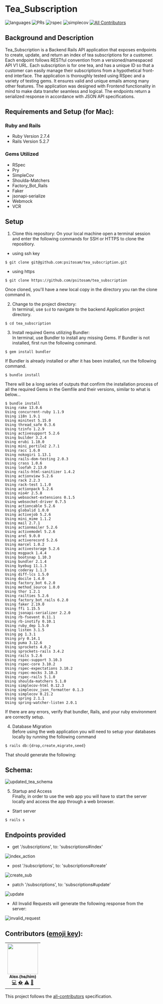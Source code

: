 # Tea_Subscription

![languages](https://img.shields.io/github/languages/top/psitosam/tea_subscription?color=red)
![PRs](https://img.shields.io/github/issues-pr-closed/psitosam/tea_subscription)
![rspec](https://img.shields.io/gem/v/rspec?color=blue&label=rspec)
![simplecov](https://img.shields.io/gem/v/simplecov?color=blue&label=simplecov) <!-- ALL-CONTRIBUTORS-BADGE:START - Do not remove or modify this section -->
[![All Contributors](https://img.shields.io/badge/contributors-1-orange.svg?style=flat)](#contributors-)
<!-- ALL-CONTRIBUTORS-BADGE:END -->


## Background and Description

Tea_Subscription is a Backend Rails API application that exposes endpoints to create, update, and return an index of tea subscriptions for a customer. Each endpoint follows RESTful convention from a versioned/namespaced API V1 URL. Each subscription is for one tea, and has a unique ID so that a customer can easily manage their subscriptions from a hypothetical front-end interface. The application is thoroughly tested using RSpec and a variety of testing gems. It ensures valid and unique emails among many other features. The application was designed with Frontend functionality in mind to make data transfer seamless and logical. The endpoints return a serialized response in accordance with JSON API specifications. 




## Requirements and Setup (for Mac):

### Ruby and Rails
- Ruby Version 2.7.4
- Rails Version 5.2.7

### Gems Utilized
- RSpec 
- Pry
- SimpleCov
- Shoulda-Matchers 
- Factory_Bot_Rails
- Faker
- jsonapi-serialize
- Webmock
- VCR

## Setup
1. Clone this repository:
On your local machine open a terminal session and enter the following commands for SSH or HTTPS to clone the repositiory.


- using ssh key <br>
```shell
$ git clone git@github.com:psitosam/tea_subscription.git
```

- using https <br>
```shell
$ git clone https://github.com/psitosam/tea_subscription
```

Once cloned, you'll have a new local copy in the directory you ran the clone command in.

2. Change to the project directory:<br>
In terminal, use `$cd` to navigate to the backend Application project directory.

```shell
$ cd tea_subscription
```

3. Install required Gems utilizing Bundler: <br>
In terminal, use Bundler to install any missing Gems. If Bundler is not installed, first run the following command.

```shell
$ gem install bundler
```

If Bundler is already installed or after it has been installed, run the following command.

```shell
$ bundle install
```

There will be a long series of outputs that confirm the installation process of all the required Gems in the Gemfile and their versions, similar to what is below...

```shell
$ bundle install
Using rake 13.0.6
Using concurrent-ruby 1.1.9
Using i18n 1.9.1
Using minitest 5.15.0
Using thread_safe 0.3.6
Using tzinfo 1.2.9
Using activesupport 5.2.6
Using builder 3.2.4
Using erubi 1.10.0
Using mini_portile2 2.7.1
Using racc 1.6.0
Using nokogiri 1.13.1
Using rails-dom-testing 2.0.3
Using crass 1.0.6
Using loofah 2.13.0
Using rails-html-sanitizer 1.4.2
Using actionview 5.2.6
Using rack 2.2.3
Using rack-test 1.1.0
Using actionpack 5.2.6
Using nio4r 2.5.8
Using websocket-extensions 0.1.5
Using websocket-driver 0.7.5
Using actioncable 5.2.6
Using globalid 1.0.0
Using activejob 5.2.6
Using mini_mime 1.1.2
Using mail 2.7.1
Using actionmailer 5.2.6
Using activemodel 5.2.6
Using arel 9.0.0
Using activerecord 5.2.6
Using marcel 1.0.2
Using activestorage 5.2.6
Using msgpack 1.4.4
Using bootsnap 1.10.3
Using bundler 2.1.4
Using byebug 11.1.3
Using coderay 1.1.3
Using diff-lcs 1.5.0
Using docile 1.4.0
Using factory_bot 6.2.0
Using method_source 1.0.0
Using thor 1.2.1
Using railties 5.2.6
Using factory_bot_rails 6.2.0
Using faker 2.19.0
Using ffi 1.15.5
Using jsonapi-serializer 2.2.0
Using rb-fsevent 0.11.1
Using rb-inotify 0.10.1
Using ruby_dep 1.5.0
Using listen 3.1.5
Using pg 1.3.1
Using pry 0.14.1
Using puma 3.12.6
Using sprockets 4.0.2
Using sprockets-rails 3.4.2
Using rails 5.2.6
Using rspec-support 3.10.3
Using rspec-core 3.10.2
Using rspec-expectations 3.10.2
Using rspec-mocks 3.10.3
Using rspec-rails 5.1.0
Using shoulda-matchers 5.1.0
Using simplecov-html 0.12.3
Using simplecov_json_formatter 0.1.3
Using simplecov 0.21.2
Using spring 2.1.1
Using spring-watcher-listen 2.0.1
```

If there are any errors, verify that bundler, Rails, and your ruby environment are correctly setup.

4. Database Migration<br>
Before using the web application you will need to setup your databases locally by running the following command

```shell
$ rails db:{drop,create,migrate,seed}
```

That should generate the following:

## Schema:

![updated_tea_schema](https://user-images.githubusercontent.com/95240894/183149508-0a6338b8-2248-44bc-a8d5-37fc12e6fbf7.png)

5. Startup and Access<br>
Finally, in order to use the web app you will have to start the server locally and access the app through a web browser. 
- Start server

```shell
$ rails s
```

## Endpoints provided 


- get '/subscriptions', to: 'subscriptions#index'

![index_action](https://user-images.githubusercontent.com/95240894/183114783-50bce000-ca50-427d-9cc8-c987b2a88188.png)

   
- post '/subscriptions', to: 'subscriptions#create'

![create_sub](https://user-images.githubusercontent.com/95240894/182904382-70164caa-8fea-44ef-a131-28f0dd5673da.png)


- patch '/subscriptions', to: 'subscriptions#update'

![update](https://user-images.githubusercontent.com/95240894/182904584-269cabe8-5842-48df-9bba-08901e0b4915.png)


- All Invalid Requests will generate the following response from the server: 

![invalid_request](https://user-images.githubusercontent.com/95240894/182905086-2fbb5210-34a9-403b-80e7-18b5826591d5.png)


## **Contributors** ([emoji key](https://allcontributors.org/docs/en/emoji-key)):

<!-- ALL-CONTRIBUTORS-LIST:START - Do not remove or modify this section -->
<!-- prettier-ignore-start -->
<!-- markdownlint-disable -->

<table>
    
  
      
   <td align="center"><a href="https://github.com/psitosam"><img src="https://avatars.githubusercontent.com/u/95240894?s=80&v=4" width="100px;" alt=""/><br /><sub><b>Alex (he/him)</b></sub></a><br /><a href="https://github.com/psitosam/tea_subscription/commits?author=psitosam" title="Code">💻</a> <a href="#ideas-psitosam" title="Ideas, Planning, & Feedback">�</a> <a href="https://github.com/psitosam/tea_subscription/commits?author=psitosam" title="Tests">⚠️</a> <a href="https://github.com/psitosam/tea_subscription/pulls?q=is%3Apr+reviewed-by%3psitosam" title="Reviewed Pull Requests">👀</a></td>
      
    
   
</table>

<!-- markdownlint-restore -->
<!-- prettier-ignore-end -->

<!-- ALL-CONTRIBUTORS-LIST:END -->

This project follows the [all-contributors](https://github.com/all-contributors/all-contributors) specification.
<!--
